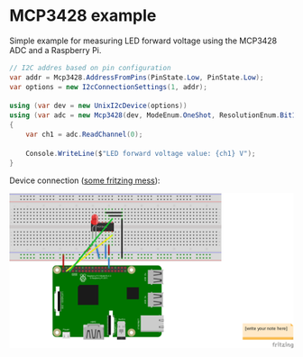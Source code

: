 ﻿# MCP3428 example

Simple example for measuring LED forward voltage using the MCP3428 ADC and a Raspberry Pi.

```csharp
// I2C addres based on pin configuration
var addr = Mcp3428.AddressFromPins(PinState.Low, PinState.Low);
var options = new I2cConnectionSettings(1, addr);

using (var dev = new UnixI2cDevice(options))
using (var adc = new Mcp3428(dev, ModeEnum.OneShot, ResolutionEnum.Bit16, GainEnum.X1))
{
    var ch1 = adc.ReadChannel(0);

    Console.WriteLine($"LED forward voltage value: {ch1} V");
}
```

Device connection ([some fritzing mess](rpi_led_adc_i2c.png)):

![Raspberry Pi Breadboard diagram](rpi_led_adc_i2c.png)
